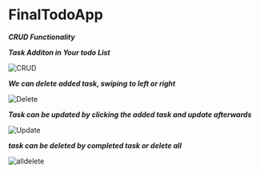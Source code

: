 # FinalTodoApp

***CRUD Functionality***

***Task Additon in Your todo List***

![CRUD](https://user-images.githubusercontent.com/47654208/113416587-5bae3400-93e1-11eb-9167-8c73e3b67b58.gif)

***We can delete added task, swiping to left or right***

![Delete](https://user-images.githubusercontent.com/47654208/113416789-bd6e9e00-93e1-11eb-81b2-c88c436c50aa.gif)

***Task can be updated by clicking the added task and update afterwards***

![Update](https://user-images.githubusercontent.com/47654208/113417024-471e6b80-93e2-11eb-9a98-7b8aa71cdeec.gif)

***task can be deleted by completed task or delete all***

![alldelete](https://user-images.githubusercontent.com/47654208/113417601-7681a800-93e3-11eb-986e-89eb4d9e7894.gif)




